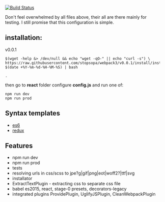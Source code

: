 [![Build Status](https://travis-ci.org/stopsopa/webpack3.svg?branch=redux)](https://travis-ci.org/stopsopa/webpack3)

Don't feel overwhelmed by all files above, their all are there mainly for testing. I still promise that this configuration is simple.

installation:
-
    
v0.0.1

    $(wget -help &> /dev/null && echo "wget -qO-" || echo "curl -s") \
    https://raw.githubusercontent.com/stopsopa/webpack3/v0.0.1/install/install.sh?$(date +%Y-%m-%d-%H-%M-%S) | bash
    
    .
    
        
then go to **react** folder configure **config.js** and run one of:
    
    npm run dev
    npm run prod
    
Syntax templates
-
- [es6](https://github.com/stopsopa/webpack3/blob/master/template.es6.js)
- [redux](https://github.com/stopsopa/webpack3/blob/redux/app/redux/004-counters/redux-counters.entry.js)
    
Features
-
- npm run dev
- npm run prod
- tests
- resolving urls in css/scss to jpe?g|gif|png|eot|woff2?|ttf|svg
- installator
- ExtractTextPlugin - extracting css to separate css file
- babel es2015, react, stage-0 presets, decorators-legacy
- integrated plugins ProvidePlugin, UglifyJSPlugin, CleanWebpackPlugin
